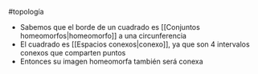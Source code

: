 #topología 

- Sabemos que el borde de un cuadrado es [[Conjuntos homeomorfos|homeomorfo]] a una circunferencia
- El cuadrado es [[Espacios conexos|conexo]], ya que son 4 intervalos conexos que comparten puntos
- Entonces su imagen homeomorfa también será conexa